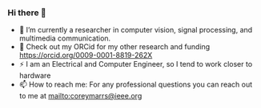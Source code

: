 ### Hi there 👋
- 🔭 I’m currently a researcher in computer vision, signal processing, and multimedia communication.
- 🌱 Check out my ORCid for my other research and funding https://orcid.org/0009-0001-8819-262X
- ⚡️ I am an Electrical and Computer Engineer, so I tend to work closer to hardware
- 📫 How to reach me: For any professional questions you can reach out to me at <mailto:coreymarrs@ieee.org>
<!--
**CoreyM8/CoreyM8** is a ✨ _special_ ✨ repository because its `README.md` (this file) appears on your GitHub profile.

Here are some ideas to get you started:

- 🔭 I’m currently working on ...
- 🌱 I’m currently learning ...
- 👯 I’m looking to collaborate on ...
- 🤔 I’m looking for help with ...
- 💬 Ask me about ...
- 📫 How to reach me: ...
- 😄 Pronouns: ...
- ⚡ Fun fact: ...
-->
